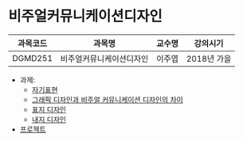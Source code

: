 # 비주얼커뮤니케이션디자인

| 과목코드 | 과목명                   | 교수명 | 강의시기    |
|----------|--------------------------|--------|-------------|
| DGMD251  | 비주얼커뮤니케이션디자인 | 이주엽 | 2018년 가을 |

- 과제:
  - [자기표현](./assignments/self-expression.jpg)
  - [그래픽 디자인과 비주얼 커뮤니케이션 디자인의 차이](./assignments/difference-between-graphic-design-and-visual-communication-design.pdf)
  - [표지 디자인](./assignments/covers)
  - [내지 디자인](./assignments/pages)
- [프로젝트](./project)
